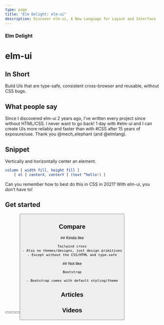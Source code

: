 ```yaml
---
type: page
title: "Elm Delight: elm-ui"
description: Discover elm-ui, A New Language for Layout and Interface
---
```


### Elm Delight
# elm-ui

<curatedBy authors="dillon,mario" />

## In Short

Build UIs that are type-safe, consistent cross-browser and reusable, without CSS bugs.

## What people say

<testimonials>
  <testimonial name="Mario" pic="path/to/pic.png">
    Since I discovered elm-ui 2 years ago, I’ve written every project since without HTML/CSS. I never want to go back!
  </testimonial>

  <testimonial name="Mark" pic="path/to/pic.png">
    1 day with #elm-ui and I can create UIs more reliably and faster than with #CSS after 15 years of exposure/use. Thank you @mech_elephant (and @elmlang).
  </testimonial>
</testimonials>

## Snippet

Vertically and horizontally center an element.

```elm
column [ width fill, height fill ]
    [ el [ centerX, centerY ] (text “hello!) ]
```

Can you remember how to best do this in CSS in 2021? With elm-ui, you don’t have to!

## Get started


<row>
  <button label="Package page" url="https://package.elm-lang.org/packages/mdgriffith/elm-ui/latest/" />
  <button label="Examples" url="https://korban.net/elm/elm-ui-patterns" />
  <button label="#elm-ui on Slack" url="https://elmlang.slack.com/archives/C4F9NBLR1" />
  <button label="Built with elm-ui" url="" />
</row>


## Compare


<row>
  <column>
    ## Kinda like

    Tailwind cross
    - Also no themes/designs, just design primitives
    - Except without the CSS/HTML and type-safe
  </column>

  <column>
    ## Not like

    Bootstrap

    - Bootstrap comes with default styling/theme
  </column>
</row>


## Articles

<articles tagged="elm-ui" limit="2" />


## Videos

<videos tagged="elm-ui" limit="3" />
